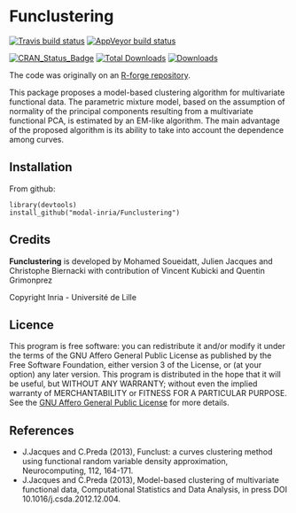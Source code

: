 # Funclustering

[![Travis build status](https://travis-ci.com/modal-inria/Funclustering.svg?branch=master)](https://travis-ci.com/modal-inria/Funclustering) [![AppVeyor build status](https://ci.appveyor.com/api/projects/status/github/modal-inria/Funclustering?branch=master&svg=true)](https://ci.appveyor.com/project/modal-inria/Funclustering)

[![CRAN_Status_Badge](http://www.r-pkg.org/badges/version/Funclustering)](https://cran.r-project.org/package=Funclustering) [![Total Downloads](http://cranlogs.r-pkg.org/badges/grand-total/Funclustering?color=blue)](http://cranlogs.r-pkg.org/badges/grand-total/Funclustering) [![Downloads](https://cranlogs.r-pkg.org/badges/Funclustering)](https://cran.rstudio.com/web/packages/Funclustering/index.html)

The code was originally on an [R-forge repository](https://r-forge.r-project.org/projects/soueidatt/).


This package proposes a model-based clustering algorithm for multivariate functional data. The parametric mixture model, based on the assumption of normality of the principal components resulting from a multivariate functional PCA, is estimated by an EM-like algorithm. The main advantage of the proposed algorithm is its ability to take into account the dependence among curves.


## Installation

From github:
```
library(devtools)
install_github("modal-inria/Funclustering")
```

## Credits

**Funclustering** is developed by Mohamed Soueidatt, Julien Jacques and Christophe Biernacki with contribution of Vincent Kubicki and Quentin Grimonprez

Copyright Inria - Université de Lille

## Licence

This program is free software: you can redistribute it and/or modify
it under the terms of the GNU Affero General Public License as
published by the Free Software Foundation, either version 3 of the
License, or (at your option) any later version.
This program is distributed in the hope that it will be useful,
but WITHOUT ANY WARRANTY; without even the implied warranty of
MERCHANTABILITY or FITNESS FOR A PARTICULAR PURPOSE.  See the
[GNU Affero General Public License](https://www.gnu.org/licenses/agpl-3.0.en.html) for more details.


## References

* J.Jacques and C.Preda (2013), Funclust: a curves clustering method using functional random variable density approximation, Neurocomputing, 112, 164-171.
* J.Jacques and C.Preda (2013), Model-based clustering of multivariate functional data, Computational Statistics and Data Analysis, in press DOI 10.1016/j.csda.2012.12.004.


